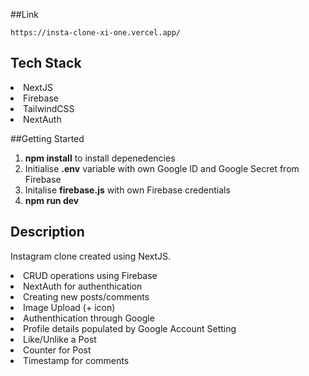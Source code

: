 ##Link

`https://insta-clone-xi-one.vercel.app/`

## Tech Stack
<li> NextJS
<li> Firebase
<li> TailwindCSS
<li> NextAuth


##Getting Started
<ol>
<li> <b>npm install</b> to install depenedencies
<li> Initialise <b>.env</b> variable with own Google ID and Google Secret from Firebase
<li> Initalise <b>firebase.js</b> with own Firebase credentials
<li><b>npm run dev</b>
</ol>


## Description
Instagram clone created using NextJS. 

<li> CRUD operations using Firebase
<li> NextAuth for authenthication
<li> Creating new posts/comments 
<li> Image Upload (+ icon)
<li> Authenthication through Google
<li> Profile details populated by Google Account Setting
<li> Like/Unlike a Post 
<li> Counter for Post
<li> Timestamp for comments